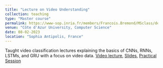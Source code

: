 ```yaml
---
title: "Lecture on Video Understanding"
collection: teaching
type: "Master course"
permalink: https://www-sop.inria.fr/members/Francois.Bremond/MSclass/deepLearningWinterSchool23/UCA_master/slides_win20/Lecture_Abid_8thFeb.pdf
venue: "Côte d'Azur University, Computer Science"
date: 08-02-2023
location: "Sophia Antipolis, France"
---
```


Taught video classification lectures explaining the basics of CNNs, RNNs, LSTMs, and GRU with a focus on video data. [Video lecture](https://www-sop.inria.fr/members/Francois.Bremond/MSclass/deepLearningWinterSchool23/UCA_master/videos/Abid-video-classification_1920x1080.mp4), [Slides](https://www-sop.inria.fr/members/Francois.Bremond/MSclass/deepLearningWinterSchool23/UCA_master/slides_win20/Lecture_Abid_8thFeb.pdf), [Practical Session](https://colab.research.google.com/drive/1xGXdWQUkwqLTkYhzRiM_f1hy0R44rCxP?usp=sharing)